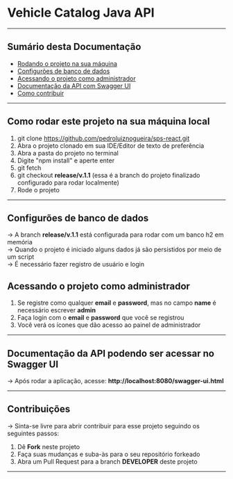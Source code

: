 # Vehicle Catalog Java API
<hr>
<h2>Sumário desta Documentação</h2>
<ul>
  <li><a href="#rodando">Rodando o projeto na sua máquina</a></li>
  <li><a href="#config">Configurões de banco de dados</a></li>
  <li><a href="#rel">Acessando o projeto como administrador</a></li>
  <li><a href="#doc">Documentação da API com Swagger UI</a></li>
  <li><a href="#contr">Como contribuir</a></li>
</ul>
<hr>

<div id="rodando"><div>
  
## Como rodar este projeto na sua máquina local

1. git clone https://github.com/pedroluiznogueira/sps-react.git
2. Abra o projeto clonado em sua IDE/Editor de texto de preferência
3. Abra a pasta do projeto no terminal
4. Digite "npm install" e aperte enter
5. git fetch
6. git checkout <b>release/v.1.1</b> (essa é a branch do projeto finalizado configurado para rodar localmente)
7. Rode o projeto
<hr>

<div id="config"><div>
  
##  Configurões de banco de dados 

-> A branch <b>release/v.1.1</b> está configurada para rodar com um banco h2 em memória <br>
-> Quando o projeto é iniciado alguns dados já são persistidos por meio de um script <br>
-> É necessário fazer registro de usuário e login <br>
  
## Acessando o projeto como administrador
  
1. Se registre como qualquer <b>email</b> e <b>password</b>, mas no campo <b>name</b> é necessário escrever <b>admin</b><br>
2. Faça login com o <b>email</b> e <b>password</b> que você se registrou
3. Você verá os ícones que dão acesso ao painel de administrador
<hr>

<div id="doc"><div>
  
## Documentação da API podendo ser acessar no Swagger UI

-> Após rodar a aplicação, acesse: <b>http://localhost:8080/swagger-ui.html</b> <br>
<hr>

<div id="contr"><div>
  
## Contribuições

-> Sinta-se livre para abrir contribuir para esse projeto seguindo os seguintes passos:

1. Dê <b>Fork</b> neste projeto
2. Faça suas mudanças e suba-às para o seu repositório forkeado
3. Abra um Pull Request para a branch <b>DEVELOPER</b> deste projeto

<hr>
